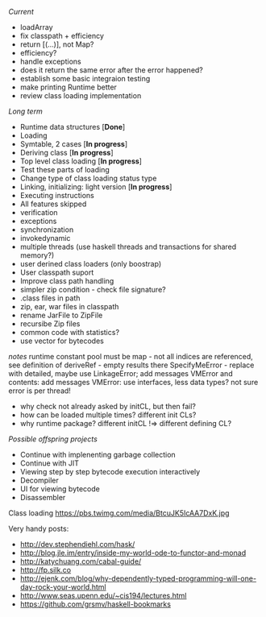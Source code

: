 *Current*
* loadArray
 * fix classpath + efficiency
 * return [(…)], not Map?
 * efficiency?
* handle exceptions
 * does it return the same error after the error happened?
* establish some basic integraion testing
* make printing Runtime better
* review class loading implementation
 

*Long term*
* Runtime data structures [**Done**]
* Loading
 * Symtable, 2 cases [**In progress**]
 * Deriving class [**In progress**]
 * Top level class loading [**In progress**]
 * Test these parts of loading
 * Change type of class loading status type
* Linking, initializing: light version [**In progress**]
* Executing instructions
* All features skipped
 * verification
 * exceptions
 * synchronization
 * invokedynamic
 * multiple threads (use haskell threads and transactions for shared memory?)
 * user derined class loaders (only boostrap)
* User classpath suport
* Improve class path handling
 * simpler zip condition - check file signature?
 * .class files in path
 * zip, ear, war files in classpath
 * rename JarFile to ZipFile
 * recursibe Zip files
 * common code with statistics?
 * use vector for bytecodes

*notes*
runtime constant pool must be map
	- not all indices are referenced, see definition of deriveRef - empty results there
SpecifyMeError - replace with detailed, maybe use LinkageError; add messages
VMError and contents: add messages
VMError: use interfaces, less data types? not sure
error is per thread!



- why check not already asked by initCL, but then fail?
- how can be loaded multiple times? different init CLs?
- why runtime package? different initCL !=> different defining CL?


*Possible offspring projects*
* Continue with implenenting garbage collection
* Continue with JIT
* Viewing step by step bytecode execution interactively
* Decompiler
* UI for viewing bytecode
* Disassembler


Class loading https://pbs.twimg.com/media/BtcuJK5IcAA7DxK.jpg

Very handy posts:
* http://dev.stephendiehl.com/hask/
* http://blog.jle.im/entry/inside-my-world-ode-to-functor-and-monad
* http://katychuang.com/cabal-guide/
* http://fp.silk.co
* http://ejenk.com/blog/why-dependently-typed-programming-will-one-day-rock-your-world.html
* http://www.seas.upenn.edu/~cis194/lectures.html
* https://github.com/grsmv/haskell-bookmarks